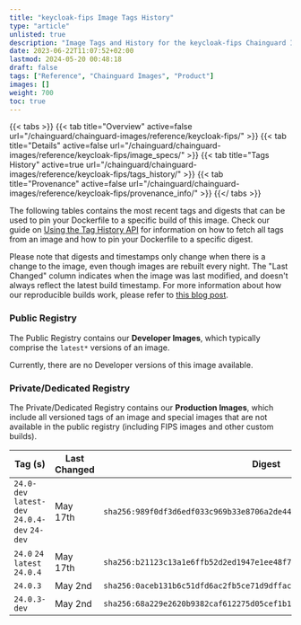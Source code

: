 ```yaml
---
title: "keycloak-fips Image Tags History"
type: "article"
unlisted: true
description: "Image Tags and History for the keycloak-fips Chainguard Image"
date: 2023-06-22T11:07:52+02:00
lastmod: 2024-05-20 00:48:18
draft: false
tags: ["Reference", "Chainguard Images", "Product"]
images: []
weight: 700
toc: true
---
```


{{< tabs >}}
{{< tab title="Overview" active=false url="/chainguard/chainguard-images/reference/keycloak-fips/" >}}
{{< tab title="Details" active=false url="/chainguard/chainguard-images/reference/keycloak-fips/image_specs/" >}}
{{< tab title="Tags History" active=true url="/chainguard/chainguard-images/reference/keycloak-fips/tags_history/" >}}
{{< tab title="Provenance" active=false url="/chainguard/chainguard-images/reference/keycloak-fips/provenance_info/" >}}
{{</ tabs >}}

The following tables contains the most recent tags and digests that can be used to pin your Dockerfile to a specific build of this image. Check our guide on [Using the Tag History API](/chainguard/chainguard-images/using-the-tag-history-api/) for information on how to fetch all tags from an image and how to pin your Dockerfile to a specific digest.

Please note that digests and timestamps only change when there is a change to the image, even though images are rebuilt every night. The "Last Changed" column indicates when the image was last modified, and doesn't always reflect the latest build timestamp. For more information about how our reproducible builds work, please refer to [this blog post](https://www.chainguard.dev/unchained/reproducing-chainguards-reproducible-image-builds).

### Public Registry
The Public Registry contains our **Developer Images**, which typically comprise the `latest*` versions of an image.

Currently, there are no Developer versions of this image available.

### Private/Dedicated Registry
The Private/Dedicated Registry contains our **Production Images**, which include all versioned tags of an image and special images that are not available in the public registry (including FIPS images and other custom builds).

| Tag (s)                                        | Last Changed | Digest                                                                    |
|------------------------------------------------|--------------|---------------------------------------------------------------------------|
|  `24.0-dev` `latest-dev` `24.0.4-dev` `24-dev` | May 17th     | `sha256:989f0df3d6edf033c969b33e8706a2de448b0746ffad46a85712ec7471480c88` |
|  `24.0` `24` `latest` `24.0.4`                 | May 17th     | `sha256:b21123c13a1e6ffb52d2ed1947e1ee48f76b9b98ae007f58cd6b2abc6ac70cbc` |
|  `24.0.3`                                      | May 2nd      | `sha256:0aceb131b6c51dfd6ac2fb5ce71d9dffacaaaf278d2c656a3b59d6327ea5cfd9` |
|  `24.0.3-dev`                                  | May 2nd      | `sha256:68a229e2620b9382caf612275d05cef1b16f71480c8065b0c46399795c5e9d0e` |

